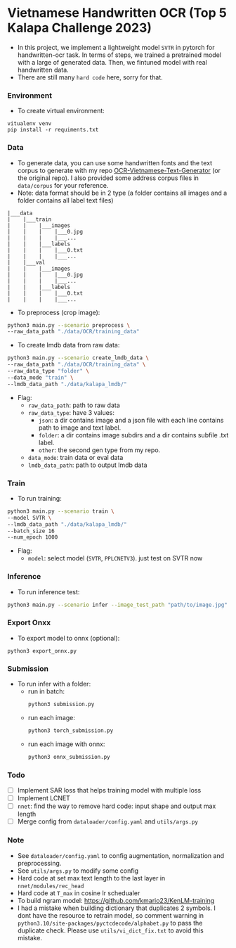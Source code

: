 # Vietnamese Handwritten OCR (Top 5 Kalapa Challenge 2023)
- In this project, we implement a lightweight model `SVTR` in pytorch for handwritten-ocr task. In terms of steps, we trained a pretrained model with a large of generated data. Then, we fintuned model with real handwritten data.
- There are still many `hard code` here, sorry for that.
### Environment

- To create virtual environment:
```
vitualenv venv
pip install -r requiments.txt
```

### Data
- To generate data, you can use some handwritten fonts and the text corpus to generate with my repo [OCR-Vietnamese-Text-Generator](https://github.com/trinhtuanvubk/OCR-Vietnamese-Text-Generator) (or the original repo). I also provided some address corpus files in `data/corpus` for your reference.
- Note: data format should be in 2 type (a folder contains all images and a folder contains all label text files)
```
|___data
|    |___train
|    |    |___images
|    |    |    |___0.jpg
|    |    |    |___...
|    |    |___labels
|    |    |    |___0.txt
|    |    |    |___...
|    |___val
|    |    |___images
|    |    |    |___0.jpg
|    |    |    |___...
|    |    |___labels
|    |    |    |___0.txt
|    |    |    |___...
```

- To preprocess (crop image):
```bash
python3 main.py --scenario preprocess \
--raw_data_path "./data/OCR/training_data"
```

- To create lmdb data from raw data:
```bash
python3 main.py --scenario create_lmdb_data \
--raw_data_path "./data/OCR/training_data" \
--raw_data_type "folder" \
--data_mode "train" \
--lmdb_data_path "./data/kalapa_lmdb/"
```

- Flag:
    - `raw_data_path`: path to raw data
    - `raw_data_type`: have 3 values:
        - `json`: a dir contains image and a json file with each line contains path to image and text label.
        - `folder`: a dir contains image subdirs and a dir contains subfile .txt label.
        - `other`: the second gen type from my repo.
    - `data_mode`: train data or eval data
    - `lmdb_data_path`: path to output lmdb data

### Train
- To run training:
```bash
python3 main.py --scenario train \
--model SVTR \
--lmdb_data_path "./data/kalapa_lmdb/"
--batch_size 16
--num_epoch 1000
```

- Flag:
    - `model`: select model (`SVTR`, `PPLCNETV3`). just test on SVTR now

### Inference
- To run inference test:
```bash
python3 main.py --scenario infer --image_test_path "path/to/image.jpg"
```

### Export Onxx
- To export model to onnx (optional):
```
python3 export_onnx.py
```

### Submission
- To run infer with a folder:
    - run in batch:
        ```bash
        python3 submission.py
        ```
    - run each image:
        ```bash
        python3 torch_submission.py
        ```
    - run each image with onnx:
        ```bash
        python3 onnx_submission.py
        ```

### Todo
- [ ] Implement SAR loss that helps training model with multiple loss
- [ ] Implement LCNET
- [ ] `nnet`: find the way to remove hard code: input shape and output max length
- [ ] Merge config from `dataloader/config.yaml` and `utils/args.py`

### Note
- See `dataloader/config.yaml` to config augmentation, normalization and preprocessing. 
- See `utils/args.py` to modify some config
- Hard code at set max text length to the last layer in  `nnet/modules/rec_head`
- Hard code at `T_max` in cosine lr schedualer
- To build ngram model: https://github.com/kmario23/KenLM-training
- I had a mistake when building dictionary that duplicates 2 symbols. I dont have the resource to retrain model, so comment warning in `python3.10/site-packages/pyctcdecode/alphabet.py` to pass the duplicate check. Please use `utils/vi_dict_fix.txt` to avoid this mistake.
